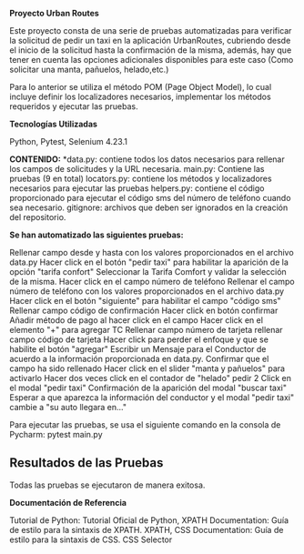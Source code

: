 
**Proyecto Urban Routes**

Este proyecto consta de una serie de pruebas automatizadas para verificar la solicitud de pedir un taxi en la aplicación UrbanRoutes, cubriendo desde el inicio de la solicitud hasta la confirmación de la misma,
además, hay que tener en cuenta las opciones adicionales disponibles para este caso (Como solicitar una manta, pañuelos, helado,etc.)

Para lo anterior se utiliza el método POM (Page Object Model), lo cual incluye definir los localizadores necesarios, implementar los métodos requeridos y ejecutar las pruebas.

**Tecnologías Utilizadas**

Python,
Pytest,
Selenium 4.23.1

**CONTENIDO:**
*data.py: contiene todos los datos necesarios para rellenar los campos de solicitudes y la URL necesaria.
main.py: Contiene las pruebas (9 en total)
locators.py: contiene los métodos y localizadores necesarios para ejecutar las pruebas
helpers.py: contiene el código proporcionado para ejecutar el código sms del número de teléfono cuando sea necesario. 
gitignore: archivos que deben ser ignorados en la creación del repositorio.

**Se han automatizado las siguientes pruebas:**

Rellenar campo desde y hasta con los valores proporcionados en el archivo data.py
Hacer click en el botón "pedir taxi" para habilitar la aparición de la opción "tarifa confort"
Seleccionar la Tarifa Comfort y validar la selección de la misma.
Hacer click en el campo número de teléfono
Rellenar el campo número de teléfono con los valores proporcionados en el archivo data.py
Hacer click en el botón "siguiente" para habilitar el campo "código sms"
Rellenar campo código de confirmación
Hacer click en botón confirmar
Añadir método de pago al hacer click en el campo 
Hacer click en el elemento "+" para agregar TC
Rellenar campo número de tarjeta
rellenar campo código de tarjeta
Hacer click para perder el enfoque y que se habilite el botón "agregar"
Escribir un Mensaje para el Conductor de acuerdo a la información proporcionada en data.py. Confirmar que el campo
ha sido rellenado
Hacer click en el slider "manta y pañuelos" para activarlo
Hacer dos veces click en el contador de "helado" pedir 2
Click en el modal "pedir taxi"
Confirmación de la aparición del modal "buscar taxi"
Esperar a que aparezca la información del conductor y el modal "pedir taxi" cambie a "su auto llegara en..."

Para ejecutar las pruebas, se usa el siguiente comando en la consola de Pycharm: pytest main.py

## Resultados de las Pruebas

Todas las pruebas se ejecutaron de manera exitosa.

**Documentación de Referencia**

Tutorial de Python: Tutorial Oficial de Python,
XPATH Documentation: Guía de estilo para la sintaxis de XPATH. XPATH,
CSS Documentation: Guía de estilo para la sintaxis de CSS. CSS Selector
